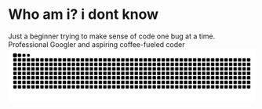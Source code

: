 # Who am i? i dont know
Just a beginner trying to make sense of code one bug at a time. Professional Googler and aspiring coffee-fueled coder
![Snake animation](https://raw.githubusercontent.com/taozhi8833998/taozhi8833998/output/github-contribution-grid-snake-dark.svg)

